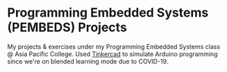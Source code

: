 # Programming Embedded Systems (PEMBEDS) Projects

My projects & exercises under my Programming Embedded Systems class @ Asia Pacific College. Used [Tinkercad](https://www.tinkercad.com) to simulate Arduino programming since we're on blended learning mode due to COVID-19.

